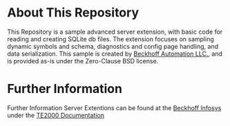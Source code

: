 # About This Repository

This Repository is a sample advanced server extension, with basic code for reading and creating SQLite db files. The extension focuses on sampling dynamic symbols and schema, diagnostics and config page handling, and data serialization. This sample is created by [Beckhoff Automation LLC.](https://www.beckhoff.com/en-us/), and is provided as-is under the Zero-Clause BSD license.

# Further Information
Further Information Server Extentions can be found at the [Beckhoff Infosys](https://infosys.beckhof.com) under the [TE2000 Documentation](https://infosys.beckhoff.com/english.php?content=../content/1033/te2000_tc3_hmi_engineering/3730608907.html)


